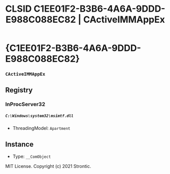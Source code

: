 ﻿---
title: "CLSID C1EE01F2-B3B6-4A6A-9DDD-E988C088EC82 | CActiveIMMAppEx"
excerpt: What is COM-Object CLSID C1EE01F2-B3B6-4A6A-9DDD-E988C088EC82?
---

# {C1EE01F2-B3B6-4A6A-9DDD-E988C088EC82}

### `CActiveIMMAppEx`

## Registry


### InProcServer32

##### `C:\Windows\system32\msimtf.dll`
* ThreadingModel: `Apartment`

## Instance

* Type: `__ComObject`

MIT License. Copyright (c) 2021 Strontic.


